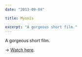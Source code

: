 ```yaml
---
date: "2013-09-04"

title: Myosis

excerpt: "A gorgeous short film."
---
```


A gorgeous short film.

→ [Watch here](https://vimeo.com/73617382).
